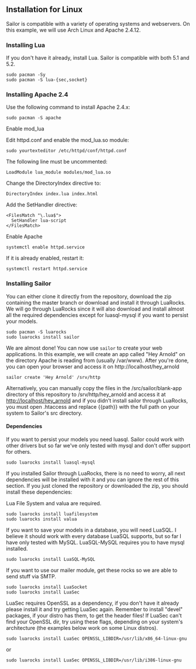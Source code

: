 ## Installation for Linux
Sailor is compatible with a variety of operating systems and webservers. On this example, we will use Arch Linux and Apache 2.4.12.

### Installing Lua

If you don't have it already, install Lua. Sailor is compatible with both 5.1 and 5.2.

    sudo pacman -Sy
    sudo pacman -S lua-{sec,socket}

### Installing Apache 2.4

Use the following command to install Apache 2.4.x:

    sudo pacman -S apache

Enable mod_lua

Edit httpd.conf and enable the mod_lua.so module:

    sudo yourtexteditor /etc/httpd/conf/httpd.conf

The following line must be uncommented:

    LoadModule lua_module modules/mod_lua.so
    
Change the DirectoryIndex directive to:

    DirectoryIndex index.lua index.html
    
Add the SetHandler directive:

    <FilesMatch "\.lua$">
      SetHandler lua-script
    </FilesMatch>

Enable Apache

    systemctl enable httpd.service
    
If it is already enabled, restart it:

    systemctl restart httpd.service

### Installing Sailor
You can either clone it directly from the repository, download the zip containing the master branch or download and install it through LuaRocks. We will go through LuaRocks since it will also download and install almost all the required dependencies except for luasql-mysql if you want to persist your models.

    sudo pacman -S luarocks
    sudo luarocks install sailor

We are almost done! You can now use `sailor` to create your web applications. In this example, we will create an app called "Hey Arnold" on the directory Apache is reading from (usually /var/www). After you're done, you can open your browser and access it on http://localhost/hey_arnold

    sailor create 'Hey Arnold' /srv/http

Alternatively, you can manually copy the files in the /src/sailor/blank-app directory of this repository to /srv/http/hey_arnold and access it at <http://localhost/hey_arnold> and if you didn't install sailor through LuaRocks, you must open .htaccess and replace {{path}} with the full path on your system to Sailor's src directory.

#### Dependencies
If you want to persist your models you need luasql. Sailor could work with other drivers but so far we've only tested with mysql and don't offer support for others.

    sudo luarocks install luasql-mysql

If you installed Sailor through LuaRocks, there is no need to worry, all next dependencies will be installed with it and you can ignore the rest of this section. If you just cloned the repository or downloaded the zip, you should install these dependencies:

Lua File System and valua are required.

    sudo luarocks install luafilesystem
    sudo luarocks install valua

If you want to save your models in a database, you will need LuaSQL. I believe it should work with every database LuaSQL supports, but so far I have only tested with MySQL. LuaSQL-MySQL requires you to have mysql installed.

    sudo luarocks install LuaSQL-MySQL

If you want to use our mailer module, get these rocks so we are able to send stuff via SMTP.

    sudo luarocks install LuaSocket
    sudo luarocks install LuaSec

LuaSec requires OpenSSL as a dependency, if you don't have it already please install it and try getting LuaSec again. Remember to install "devel" packages, if your distro has them, to get the header files! If LuaSec can't find your OpenSSL dir, try using these flags, depending on your system's architecture (the examples below work on some Linux distros).

    sudo luarocks install LuaSec OPENSSL_LIBDIR=/usr/lib/x86_64-linux-gnu
or

    sudo luarocks install LuaSec OPENSSL_LIBDIR=/usr/lib/i386-linux-gnu
